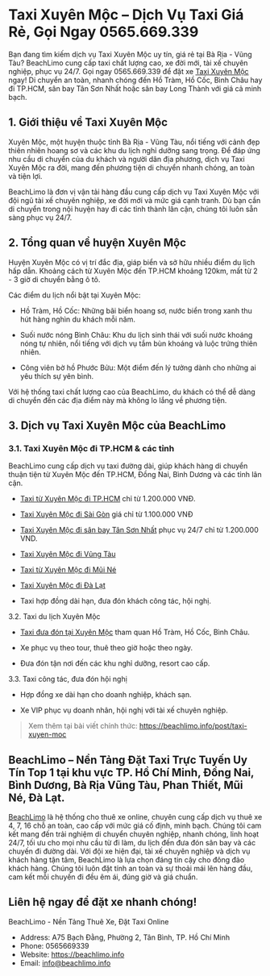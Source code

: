 # Taxi Xuyên Mộc – Dịch Vụ Taxi Giá Rẻ, Gọi Ngay 0565.669.339

Bạn đang tìm kiếm dịch vụ Taxi Xuyên Mộc uy tín, giá rẻ tại Bà Rịa - Vũng Tàu?
BeachLimo cung cấp taxi chất lượng cao, xe đời mới, tài xế chuyên nghiệp, phục vụ 24/7. Gọi ngay 0565.669.339 để đặt xe [Taxi Xuyên Mộc](https://beachlimo.info/post/taxi-xuyen-moc) ngay! Di chuyển an toàn, nhanh chóng đến Hồ Tràm, Hồ Cốc, Bình Châu hay đi TP.HCM, sân bay Tân Sơn Nhất hoặc sân bay Long Thành với giá cả minh bạch.

## 1. Giới thiệu về Taxi Xuyên Mộc
Xuyên Mộc, một huyện thuộc tỉnh Bà Rịa - Vũng Tàu, nổi tiếng với cảnh đẹp thiên nhiên hoang sơ và các khu du lịch nghỉ dưỡng sang trọng. Để đáp ứng nhu cầu di chuyển của du khách và người dân địa phương, dịch vụ Taxi Xuyên Mộc ra đời, mang đến phương tiện di chuyển nhanh chóng, an toàn và tiện lợi.

BeachLimo là đơn vị vận tải hàng đầu cung cấp dịch vụ Taxi Xuyên Mộc với đội ngũ tài xế chuyên nghiệp, xe đời mới và mức giá cạnh tranh. Dù bạn cần di chuyển trong nội huyện hay đi các tỉnh thành lân cận, chúng tôi luôn sẵn sàng phục vụ 24/7.

## 2. Tổng quan về huyện Xuyên Mộc
Huyện Xuyên Mộc có vị trí đắc địa, giáp biển và sở hữu nhiều điểm du lịch hấp dẫn. Khoảng cách từ Xuyên Mộc đến TP.HCM khoảng 120km, mất từ 2 - 3 giờ di chuyển bằng ô tô.

 Các điểm du lịch nổi bật tại Xuyên Mộc:

- Hồ Tràm, Hồ Cốc: Những bãi biển hoang sơ, nước biển trong xanh thu hút hàng nghìn du khách mỗi năm.

- Suối nước nóng Bình Châu: Khu du lịch sinh thái với suối nước khoáng nóng tự nhiên, nổi tiếng với dịch vụ tắm bùn khoáng và luộc trứng thiên nhiên.

- Công viên bờ hồ Phước Bửu: Một điểm đến lý tưởng dành cho những ai yêu thích sự yên bình.

Với hệ thống taxi chất lượng cao của BeachLimo, du khách có thể dễ dàng di chuyển đến các địa điểm này mà không lo lắng về phương tiện.

## 3. Dịch vụ Taxi Xuyên Mộc của BeachLimo
### 3.1. Taxi Xuyên Mộc đi TP.HCM & các tỉnh
BeachLimo cung cấp dịch vụ taxi đường dài, giúp khách hàng di chuyển thuận tiện từ Xuyên Mộc đến TP.HCM, Đồng Nai, Bình Dương và các tỉnh lân cận.

- [Taxi từ Xuyên Mộc đi TP.HCM](https://beachlimo.info/post/taxi-xuyen-moc) chỉ từ 1.200.000 VNĐ.
- [Taxi Xuyên Mộc đi Sài Gòn](https://beachlimo.info/post/taxi-xuyen-moc) giá chỉ từ 1.100.000 VNĐ

- [Taxi Xuyên Mộc đi sân bay Tân Sơn Nhất](https://beachlimo.info/post/taxi-xuyen-moc) phục vụ 24/7 chỉ từ 1.200.000 VND.
- [Taxi Xuyên Mộc đi Vũng Tàu](https://beachlimo.info/post/taxi-xuyen-moc)
- [Taxi từ Xuyên Mộc đi Mũi Né](https://beachlimo.info/post/taxi-xuyen-moc)
- [Taxi Xuyên Mộc đi Đà Lạt](https://beachlimo.info/post/taxi-xuyen-moc)

- Taxi hợp đồng dài hạn, đưa đón khách công tác, hội nghị.

3.2. Taxi du lịch Xuyên Mộc
- [Taxi đưa đón tại Xuyên Mộc](https://beachlimo.info/post/taxi-xuyen-moc) tham quan Hồ Tràm, Hồ Cốc, Bình Châu.

- Xe phục vụ theo tour, thuê theo giờ hoặc theo ngày.

- Đưa đón tận nơi đến các khu nghỉ dưỡng, resort cao cấp.

3.3. Taxi công tác, đưa đón hội nghị
- Hợp đồng xe dài hạn cho doanh nghiệp, khách sạn.

- Xe VIP phục vụ doanh nhân, hội nghị với tài xế chuyên nghiệp.
> Xem thêm tại bài viết chính thức: https://beachlimo.info/post/taxi-xuyen-moc

## BeachLimo – Nền Tảng Đặt Taxi Trực Tuyến Uy Tín Top 1 tại khu vực TP. Hồ Chí Minh, Đồng Nai, Bình Dương, Bà Rịa Vũng Tàu, Phan Thiết, Mũi Né, Đà Lạt.
[BeachLimo](https://beachlimo.info) là hệ thống cho thuê xe online, chuyên cung cấp dịch vụ thuê xe 4, 7, 16 chỗ an toàn, cao cấp với mức giá cố định, minh bạch. Chúng tôi cam kết mang đến trải nghiệm di chuyển chuyên nghiệp, nhanh chóng, linh hoạt 24/7, tối ưu cho mọi nhu cầu từ đi làm, du lịch đến đưa đón sân bay và các chuyến đi đường dài.
Với đội xe hiện đại, tài xế chuyên nghiệp và dịch vụ khách hàng tận tâm, BeachLimo là lựa chọn đáng tin cậy cho đông đảo khách hàng. Chúng tôi luôn đặt tính an toàn và sự thoải mái lên hàng đầu, cam kết mỗi chuyến đi đều êm ái, đúng giờ và giá chuẩn.

## Liên hệ ngay để đặt xe nhanh chóng!
BeachLimo - Nền Tảng Thuê Xe, Đặt Taxi Online
- Address: A75 Bạch Đằng, Phường 2, Tân Bình, TP. Hồ Chí Minh
- Phone: 0565669339
- Website: https://beachlimo.info
- Email: info@beachlimo.info
